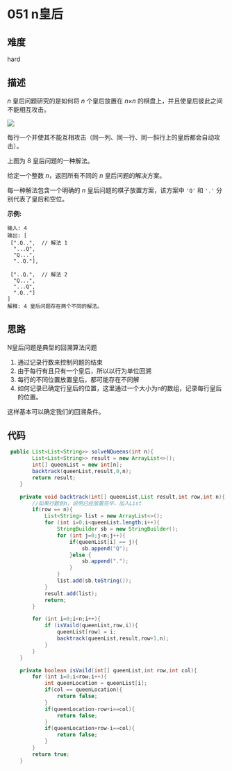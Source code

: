 # 051 n皇后

## 难度

hard

## 描述

*n* 皇后问题研究的是如何将 *n* 个皇后放置在 *n*×*n* 的棋盘上，并且使皇后彼此之间不能相互攻击。

![](https://assets.leetcode-cn.com/aliyun-lc-upload/uploads/2018/10/12/8-queens.png)

每行一个并使其不能互相攻击（同一列、同一行、同一斜行上的皇后都会自动攻击）。

上图为 8 皇后问题的一种解法。

给定一个整数 *n*，返回所有不同的 *n* 皇后问题的解决方案。

每一种解法包含一个明确的 *n* 皇后问题的棋子放置方案，该方案中 `'Q'` 和 `'.'` 分别代表了皇后和空位。

**示例:**

```
输入: 4
输出: [
 [".Q..",  // 解法 1
  "...Q",
  "Q...",
  "..Q."],

 ["..Q.",  // 解法 2
  "Q...",
  "...Q",
  ".Q.."]
]
解释: 4 皇后问题存在两个不同的解法。
```

## 思路

N皇后问题是典型的回溯算法问题

1. 通过记录行数来控制问题的结束
2. 由于每行有且只有一个皇后，所以以行为单位回溯
3. 每行的不同位置放置皇后，都可能存在不同解
4. 如何记录已确定行皇后的位置，这里通过一个大小为n的数组，记录每行皇后的位置。

这样基本可以确定我们的回溯条件。

## 代码

```java
 public List<List<String>> solveNQueens(int n){
        List<List<String>> result = new ArrayList<>();
        int[] queenList = new int[n];
        backtrack(queenList,result,0,n);
        return result;
    }

    private void backtrack(int[] queenList,List result,int row,int n){
        //如果行数到n，说明已经放置完毕，加入List
        if(row == n){
            List<String> list = new ArrayList<>();
            for (int i=0;i<queenList.length;i++){
                StringBuilder sb = new StringBuilder();
                for (int j=0;j<n;j++){
                    if(queenList[i] == j){
                        sb.append("Q");
                    }else {
                        sb.append(".");
                    }
                }
                list.add(sb.toString());
            }
            result.add(list);
            return;
        }

        for (int i=0;i<n;i++){
            if (isVaild(queenList,row,i)){
                queenList[row] = i;
                backtrack(queenList,result,row+1,n);
            }
        }
    }

    private boolean isVaild(int[] queenList,int row,int col){
        for (int i=0;i<row;i++){
            int queenLocation = queenList[i];
            if(col == queenLocation){
                return false;
            }
            if(queenLocation-row+i==col){
                return false;
            }
            if(queenLocation+row-i==col){
                return false;
            }
        }
        return true;
    }
```

